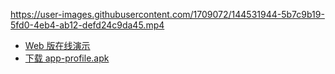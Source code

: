 https://user-images.githubusercontent.com/1709072/144531944-5b7c9b19-5fd0-4eb4-ab12-defd24c9da45.mp4

- [Web 版在线演示](https://qiuxiang.github.io/flutter-finanical-charts-v1/)
- [下载 app-profile.apk](https://github.com/qiuxiang/flutter-finanical-charts-v1/releases/download/v1/app-profile.apk)

